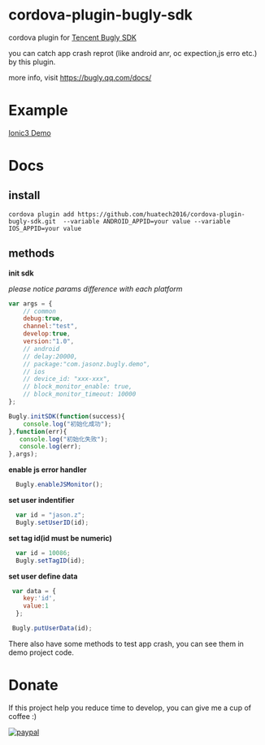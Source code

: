 # cordova-plugin-bugly-sdk



cordova plugin for [Tencent Bugly SDK](https://bugly.qq.com/)

you can catch app crash reprot (like android anr, oc expection,js erro etc.) by this plugin.

more info, visit https://bugly.qq.com/docs/



# Example

[Ionic3 Demo](https://github.com/jasonz1987/ionic-bugly-sdk-demo)



# Docs

## install

```shell
cordova plugin add https://github.com/huatech2016/cordova-plugin-bugly-sdk.git  --variable ANDROID_APPID=your value --variable IOS_APPID=your value
```



##  methods


**init sdk**

*please notice params difference with each platform*

```javascript
var args = {
    // common
    debug:true,
    channel:"test",
    develop:true,
    version:"1.0",
    // android
    // delay:20000,
    // package:"com.jasonz.bugly.demo",
    // ios
    // device_id: "xxx-xxx",
    // block_monitor_enable: true,
    // block_monitor_timeout: 10000
};

Bugly.initSDK(function(success){
	console.log("初始化成功");
},function(err){
   console.log("初始化失败");
   console.log(err);
},args);

```



**enable js error handler**

```javascript
  Bugly.enableJSMonitor();
```



**set user indentifier**

```javascript
  var id = "jason.z";
  Bugly.setUserID(id);
```



**set tag id(id must be numeric)**

```javascript
  var id = 10086;
  Bugly.setTagID(id);
```



**set user define data**


```javascript
 var data = {
    key:'id',
    value:1
  };

 Bugly.putUserData(id);
```



There also have some methods to test app crash, you can see them in demo project code.




# Donate

If this project help you reduce time to develop, you can give me a cup of coffee :)



[![paypal](https://img.shields.io/badge/Donate-PayPal-green.svg)](https://www.paypal.me/jasonz1987/6.66)







